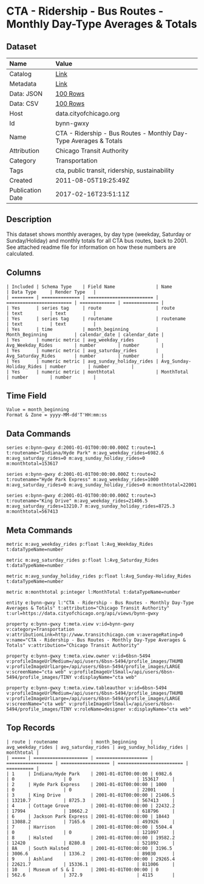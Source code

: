 # CTA - Ridership - Bus Routes - Monthly Day-Type Averages & Totals

## Dataset

| Name | Value |
| :--- | :---- |
| Catalog | [Link](https://catalog.data.gov/dataset/cta-ridership-bus-routes-monthly-day-type-averages-totals-7a070) |
| Metadata | [Link](https://data.cityofchicago.org/api/views/bynn-gwxy) |
| Data: JSON | [100 Rows](https://data.cityofchicago.org/api/views/bynn-gwxy/rows.json?max_rows=100) |
| Data: CSV | [100 Rows](https://data.cityofchicago.org/api/views/bynn-gwxy/rows.csv?max_rows=100) |
| Host | data.cityofchicago.org |
| Id | bynn-gwxy |
| Name | CTA - Ridership - Bus Routes - Monthly Day-Type Averages & Totals |
| Attribution | Chicago Transit Authority |
| Category | Transportation |
| Tags | cta, public transit, ridership, sustainability |
| Created | 2011-08-05T19:25:49Z |
| Publication Date | 2017-02-16T23:51:11Z |

## Description

This dataset shows monthly averages, by day type (weekday, Saturday or Sunday/Holiday) and monthly totals for all CTA bus routes, back to 2001. See attached readme file for information on how these numbers are calculated.

## Columns

```ls
| Included | Schema Type    | Field Name               | Name                     | Data Type     | Render Type   |
| ======== | ============== | ======================== | ======================== | ============= | ============= |
| Yes      | series tag     | route                    | route                    | text          | text          |
| Yes      | series tag     | routename                | routename                | text          | text          |
| Yes      | time           | month_beginning          | Month_Beginning          | calendar_date | calendar_date |
| Yes      | numeric metric | avg_weekday_rides        | Avg_Weekday_Rides        | number        | number        |
| Yes      | numeric metric | avg_saturday_rides       | Avg_Saturday_Rides       | number        | number        |
| Yes      | numeric metric | avg_sunday_holiday_rides | Avg_Sunday-Holiday_Rides | number        | number        |
| Yes      | numeric metric | monthtotal               | MonthTotal               | number        | number        |
```

## Time Field

```ls
Value = month_beginning
Format & Zone = yyyy-MM-dd'T'HH:mm:ss
```

## Data Commands

```ls
series e:bynn-gwxy d:2001-01-01T00:00:00.000Z t:route=1 t:routename="Indiana/Hyde Park" m:avg_weekday_rides=6982.6 m:avg_saturday_rides=0 m:avg_sunday_holiday_rides=0 m:monthtotal=153617

series e:bynn-gwxy d:2001-01-01T00:00:00.000Z t:route=2 t:routename="Hyde Park Express" m:avg_weekday_rides=1000 m:avg_saturday_rides=0 m:avg_sunday_holiday_rides=0 m:monthtotal=22001

series e:bynn-gwxy d:2001-01-01T00:00:00.000Z t:route=3 t:routename="King Drive" m:avg_weekday_rides=21406.5 m:avg_saturday_rides=13210.7 m:avg_sunday_holiday_rides=8725.3 m:monthtotal=567413
```

## Meta Commands

```ls
metric m:avg_weekday_rides p:float l:Avg_Weekday_Rides t:dataTypeName=number

metric m:avg_saturday_rides p:float l:Avg_Saturday_Rides t:dataTypeName=number

metric m:avg_sunday_holiday_rides p:float l:Avg_Sunday-Holiday_Rides t:dataTypeName=number

metric m:monthtotal p:integer l:MonthTotal t:dataTypeName=number

entity e:bynn-gwxy l:"CTA - Ridership - Bus Routes - Monthly Day-Type Averages & Totals" t:attribution="Chicago Transit Authority" t:url=https://data.cityofchicago.org/api/views/bynn-gwxy

property e:bynn-gwxy t:meta.view v:id=bynn-gwxy v:category=Transportation v:attributionLink=http://www.transitchicago.com v:averageRating=0 v:name="CTA - Ridership - Bus Routes - Monthly Day-Type Averages & Totals" v:attribution="Chicago Transit Authority"

property e:bynn-gwxy t:meta.view.owner v:id=6bsn-5494 v:profileImageUrlMedium=/api/users/6bsn-5494/profile_images/THUMB v:profileImageUrlLarge=/api/users/6bsn-5494/profile_images/LARGE v:screenName="cta web" v:profileImageUrlSmall=/api/users/6bsn-5494/profile_images/TINY v:displayName="cta web"

property e:bynn-gwxy t:meta.view.tableauthor v:id=6bsn-5494 v:profileImageUrlMedium=/api/users/6bsn-5494/profile_images/THUMB v:profileImageUrlLarge=/api/users/6bsn-5494/profile_images/LARGE v:screenName="cta web" v:profileImageUrlSmall=/api/users/6bsn-5494/profile_images/TINY v:roleName=designer v:displayName="cta web"
```

## Top Records

```ls
| route | routename            | month_beginning     | avg_weekday_rides | avg_saturday_rides | avg_sunday_holiday_rides | monthtotal | 
| ===== | ==================== | =================== | ================= | ================== | ======================== | ========== | 
| 1     | Indiana/Hyde Park    | 2001-01-01T00:00:00 | 6982.6            | 0                  | 0                        | 153617     | 
| 2     | Hyde Park Express    | 2001-01-01T00:00:00 | 1000              | 0                  | 0                        | 22001      | 
| 3     | King Drive           | 2001-01-01T00:00:00 | 21406.5           | 13210.7            | 8725.3                   | 567413     | 
| 4     | Cottage Grove        | 2001-01-01T00:00:00 | 22432.2           | 17994              | 10662.2                  | 618796     | 
| 6     | Jackson Park Express | 2001-01-01T00:00:00 | 18443             | 13088.2            | 7165.6                   | 493926     | 
| 7     | Harrison             | 2001-01-01T00:00:00 | 5504.4            | 0                  | 0                        | 121097     | 
| 8     | Halsted              | 2001-01-01T00:00:00 | 19582.2           | 12420              | 8280.8                   | 521892     | 
| 8A    | South Halsted        | 2001-01-01T00:00:00 | 3196.5            | 3006.6             | 1336.2                   | 89030      | 
| 9     | Ashland              | 2001-01-01T00:00:00 | 29265.4           | 22621.7            | 15336.1                  | 811006     | 
| 10    | Museum of S & I      | 2001-01-01T00:00:00 | 0                 | 562.6              | 372.9                    | 4115       | 
```